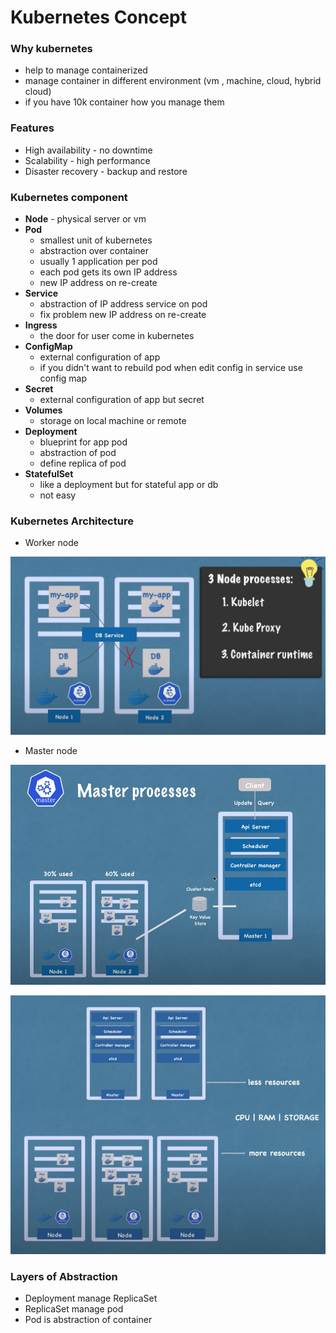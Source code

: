 # Kubernetes Concept

### Why kubernetes

- help to manage containerized
- manage container in different environment (vm , machine, cloud, hybrid cloud)
- if you have 10k container how you manage them


### Features

- High availability - no downtime
- Scalability - high performance
- Disaster recovery - backup and restore

### Kubernetes component

- **Node** - physical server or vm
- **Pod**
  - smallest unit of kubernetes
  - abstraction over container
  - usually 1 application per pod
  - each pod gets its own IP address
  - new IP address on re-create
- **Service**
  - abstraction of IP address service on pod
  - fix problem new IP address on re-create
- **Ingress**
  - the door for user come in kubernetes
- **ConfigMap**
  - external configuration of app
  - if you didn't want to rebuild pod when edit config in service use config map
- **Secret**
  - external configuration of app but secret
- **Volumes**
  - storage on local machine or remote
- **Deployment**
  - blueprint for app pod
  - abstraction of pod
  - define replica of pod
- **StatefulSet**
  - like a deployment but for stateful app or db
  - not easy

### Kubernetes Architecture

- Worker node

![worker-node-k8s](img/worker-node-k8s.png)

- Master node

![master-node-k8s](img/master-node-k8s.png)

![master-node-k8s-resource](img/master-node-k8s-resource.png)


### Layers of Abstraction

- Deployment manage ReplicaSet
- ReplicaSet manage pod
- Pod is abstraction of container